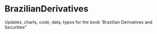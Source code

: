 # BrazilianDerivatives
Updates, charts, code, data, typos for the book 'Brazilian Derivatives and Securities"
